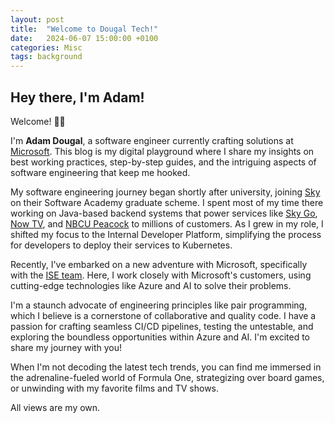 ```yaml
---
layout: post
title:  "Welcome to Dougal Tech!"
date:   2024-06-07 15:00:00 +0100
categories: Misc
tags: background
---
```


## Hey there, I'm Adam!

Welcome! 👋👋

I'm **Adam Dougal**, a software engineer currently crafting solutions at 
<a href="https://www.microsoft.com/en-gb" target="_blank">Microsoft</a>. This blog is my digital playground where I 
share my insights on best working practices, step-by-step guides, and the intriguing aspects of software engineering 
that keep me hooked.


My software engineering journey began shortly after university, joining 
<a href="https://www.sky.com/" target="_blank">Sky</a> on their Software Academy graduate scheme. I spent most of my 
time there working on Java-based backend systems that power services like 
<a href="https://www.sky.com/watch/sky-go/" target="_blank">Sky Go</a>, 
<a href="https://www.nowtv.com/" target="_blank">Now TV</a>,
and <a href="https://www.peacocktv.com/" target="_blank"> NBCU Peacock</a> to millions of customers. As I grew in my 
role, I shifted my focus to the Internal Developer Platform, simplifying the process for developers to deploy their 
services to Kubernetes.

Recently, I've embarked on a new adventure with Microsoft, specifically with the 
<a href="https://playbook.microsoft.com/code-with-engineering/ISE/" target="_blank">ISE team</a>. Here, I work closely 
with Microsoft's customers, using cutting-edge technologies like Azure and AI to solve their problems.

I'm a staunch advocate of engineering principles like pair programming, which I believe is a cornerstone of
collaborative and quality code. I have a passion for crafting seamless CI/CD pipelines, testing the untestable, and
exploring the boundless opportunities within Azure and AI. I'm excited to share my journey with you!

When I'm not decoding the latest tech trends, you can find me immersed in the adrenaline-fueled world of Formula
One, strategizing over board games, or unwinding with my favorite films and TV shows.

All views are my own.